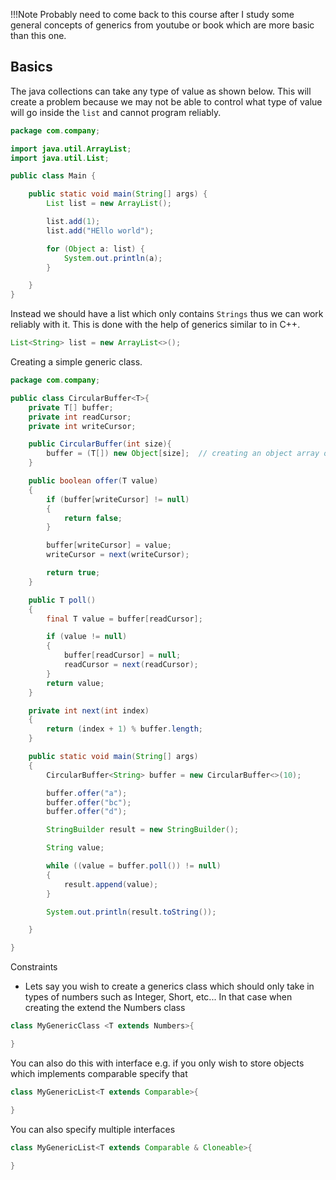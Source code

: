 !!!Note Probably need to come back to this course after I study some
general concepts of generics from youtube or book which are more basic
than this one.

Basics
------

The java collections can take any type of value as shown below. This
will create a problem because we may not be able to control what type of
value will go inside the `list` and cannot program reliably.

```java
package com.company;

import java.util.ArrayList;
import java.util.List;

public class Main {

    public static void main(String[] args) {
        List list = new ArrayList();

        list.add(1);
        list.add("HEllo world");

        for (Object a: list) {
            System.out.println(a);
        }

    }
}
```

Instead we should have a list which only contains `Strings` thus we can
work reliably with it. This is done with the help of generics similar to
in C++.

```java
List<String> list = new ArrayList<>();
```

Creating a simple generic class.

```java
package com.company;

public class CircularBuffer<T>{
    private T[] buffer;
    private int readCursor;
    private int writeCursor;

    public CircularBuffer(int size){
        buffer = (T[]) new Object[size];  // creating an object array of size and then cast to type T
    }

    public boolean offer(T value)
    {
        if (buffer[writeCursor] != null)
        {
            return false;
        }

        buffer[writeCursor] = value;
        writeCursor = next(writeCursor);

        return true;
    }

    public T poll()
    {
        final T value = buffer[readCursor];

        if (value != null)
        {
            buffer[readCursor] = null;
            readCursor = next(readCursor);
        }
        return value;
    }

    private int next(int index)
    {
        return (index + 1) % buffer.length;
    }

    public static void main(String[] args)
    {
        CircularBuffer<String> buffer = new CircularBuffer<>(10);

        buffer.offer("a");
        buffer.offer("bc");
        buffer.offer("d");

        StringBuilder result = new StringBuilder();

        String value;

        while ((value = buffer.poll()) != null)
        {
            result.append(value);
        }

        System.out.println(result.toString());

    }

}
```

Constraints

- Lets say you wish to create a generics class which should only take in types of numbers such as Integer, Short, etc... In that case when creating the extend the Numbers class 

```java
class MyGenericClass <T extends Numbers>{

} 
```

You can also do this with interface e.g. if you only wish to store objects which implements comparable specify that

```java
class MyGenericList<T extends Comparable>{

}
```

You can also specify multiple interfaces


```java
class MyGenericList<T extends Comparable & Cloneable>{

}
```
